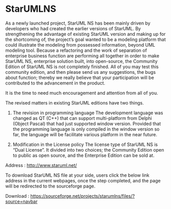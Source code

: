 StarUMLNS
=========

As a newly launched project, StarUML NS has been mainly driven by developers who had created the earlier versions of StarUML.
By strengthening the advantage of existing StarUML version and making up for the shortcoming of, the project’s goal wanted to be a modeling platform that could illustrate the modeling from possessed information, beyond UML modeling tool. Because a refactoring and the work of separation of enterprise business function are performing all together in order to make StarUML NS, enterprise solution built, into open-source, the Community Edition of StarUML NS is not completely finished.
All of you may test this community edition, and then please send us any suggestions, the bugs about function; thereby we really believe that your participation will be contributed to the advancement in the product.
 
It is the time to need much encouragement and attention from all of you.

The revised matters in existing StarUML editions have two things.

1. The revision in programming language
The development language was changed as QT (C++) that can support multi-platform from Delphi (Object Pascal) that had just supported window version.
Provided that the programming language is only compiled in the window version so far, the language will be facilitate various platform in the near future.

2. Modification in the License policy
The license type of StarUML NS is “Dual License”.
It divided into two choices; the Community Edition open to public as open source, and the Enterprise Edition can be sold at.

Address : http://www.staruml.net/

To download StarUML NS file at your side, users click the below link address in the current webpages, once the step completed, and the page will be redirected to the sourceforge page. 

Download : https://sourceforge.net/projects/starumlns/files/?source=navbar
